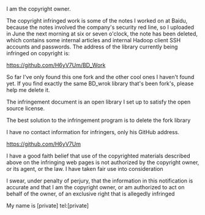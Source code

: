 

I am the copyright owner.



The copyright infringed work is some of the notes I worked on at Baidu, because the notes involved the company's security red line, so I uploaded in June the next morning at six or seven o'clock, the note has been deleted, which contains some internal articles and internal Hadoop client SSH accounts and passwords. The address of the library currently being infringed on copyright is:



https://github.com/H6yV7Um/BD_Work



So far I've only found this one fork and the other cool ones I haven't found yet. If you find exactly the same BD_wrok library that's been fork's, please help me delete it.



The infringement document is an open library I set up to satisfy the open source license.



The best solution to the infringement program is to delete the fork library



I have no contact information for infringers, only his GitHub address.



https://github.com/H6yV7Um



I have a good faith belief that use of the copyrighted materials described above on the infringing web pages is not authorized by the copyright owner, or its agent, or the law. I have taken fair use into consideration



I swear, under penalty of perjury, that the information in this notification is accurate and that I am the copyright owner, or am authorized to act on behalf of the owner, of an exclusive right that is allegedly infringed



My name is [private] tel:[private]
